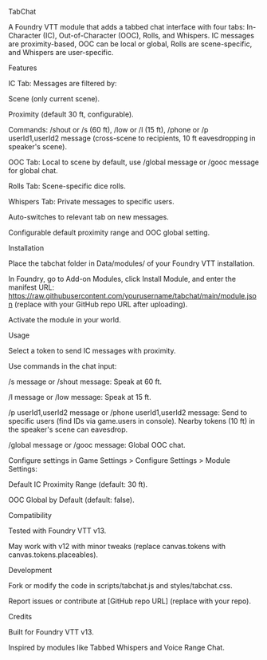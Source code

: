 TabChat

A Foundry VTT module that adds a tabbed chat interface with four tabs: In-Character (IC), Out-of-Character (OOC), Rolls, and Whispers. IC messages are proximity-based, OOC can be local or global, Rolls are scene-specific, and Whispers are user-specific.

Features





IC Tab: Messages are filtered by:





Scene (only current scene).



Proximity (default 30 ft, configurable).



Commands: /shout or /s (60 ft), /low or /l (15 ft), /phone or /p userId1,userId2 message (cross-scene to recipients, 10 ft eavesdropping in speaker's scene).



OOC Tab: Local to scene by default, use /global message or /gooc message for global chat.



Rolls Tab: Scene-specific dice rolls.



Whispers Tab: Private messages to specific users.



Auto-switches to relevant tab on new messages.



Configurable default proximity range and OOC global setting.

Installation





Place the tabchat folder in Data/modules/ of your Foundry VTT installation.



In Foundry, go to Add-on Modules, click Install Module, and enter the manifest URL: https://raw.githubusercontent.com/yourusername/tabchat/main/module.json (replace with your GitHub repo URL after uploading).



Activate the module in your world.

Usage





Select a token to send IC messages with proximity.



Use commands in the chat input:





/s message or /shout message: Speak at 60 ft.



/l message or /low message: Speak at 15 ft.



/p userId1,userId2 message or /phone userId1,userId2 message: Send to specific users (find IDs via game.users in console). Nearby tokens (10 ft) in the speaker's scene can eavesdrop.



/global message or /gooc message: Global OOC chat.



Configure settings in Game Settings > Configure Settings > Module Settings:





Default IC Proximity Range (default: 30 ft).



OOC Global by Default (default: false).

Compatibility





Tested with Foundry VTT v13.



May work with v12 with minor tweaks (replace canvas.tokens with canvas.tokens.placeables).

Development





Fork or modify the code in scripts/tabchat.js and styles/tabchat.css.



Report issues or contribute at [GitHub repo URL] (replace with your repo).

Credits





Built for Foundry VTT v13.



Inspired by modules like Tabbed Whispers and Voice Range Chat.